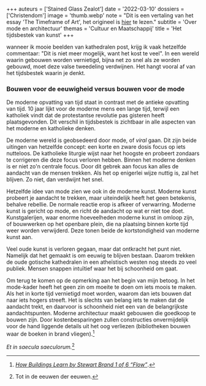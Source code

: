+++
auteurs = ['Stained Glass Zealot']
date = '2022-03-10'
dossiers = ['Christendom']
image = 'thumb.webp'
note = "Dit is een vertaling van het essay 'The Timeframe of Art', het origineel is [hier](https://glasszealot.substack.com/p/the-timeframe-of-art) te lezen."
subtitle = 'Over mode en architectuur'
themas = 'Cultuur en Maatschappij'
title = 'Het tijdsbestek van kunst'
+++

wanneer ik mooie beelden van kathedralen post, krijg ik vaak hetzelfde commentaar: "Dit is niet meer mogelijk, want het kost te veel". In een wereld waarin gebouwen worden vernietigd, bijna net zo snel als ze worden gebouwd, moet deze valse tweedeling verdwijnen. Het hangt vooral af van het tijdsbestek waarin je denkt.


### Bouwen voor de eeuwigheid versus bouwen voor de mode

De moderne opvatting van tijd staat in contrast met de antieke opvatting van tijd. 10 jaar lijkt voor de moderne mens een lange tijd, terwijl een katholiek vindt dat de protestantse revolutie pas gisteren heeft plaatsgevonden. Dit verschil in tijdsbestek is zichtbaar in alle aspecten van het moderne en katholieke denken.

De moderne wereld is geobsedeerd door mode, of _viral_ gaan. Dit zijn beide uitingen van hetzelfde concept: een korte en zware dosis focus op iets nutteloos. De katholieke liturgie wijst naar het hoogste en probeert zondaars te corrigeren die deze focus verloren hebben. Binnen het moderne denken is er niet zo'n centrale focus. Door dit gebrek aan focus kan alles de aandacht van de mensen trekken. Als het op enigerlei wijze nuttig is, zal het blijven. Zo niet, dan verdwijnt het snel.

Hetzelfde idee van mode zien we ook in de moderne kunst. Moderne kunst probeert je aandacht te trekken, maar uiteindelijk heeft het geen betekenis, behalve rebellie. De normale reactie erop is afkeer of verwarring. Moderne kunst is gericht op mode, en richt de aandacht op wat er niet toe doet. Kunstgalerijen, waar enorme hoeveelheden moderne kunst in omloop zijn, of bouwwerken op het openbare plein, die na plaatsing binnen korte tijd weer worden verwijderd. Deze tonen beide de kortstondigheid van moderne kunst aan.

Veel oude kunst is verloren gegaan, maar dat ontkracht het punt niet. Namelijk dat het gemaakt is om eeuwig te blijven bestaan. Daarom trekken de oude gotische kathedralen in een atheïstisch westen nog steeds zo veel publiek. Mensen snappen intuïtief waar het bij schoonheid om gaat.

Om terug te komen op de opmerking aan het begin van mijn betoog. In het mode-kader heeft het geen zin om moeite te doen om iets moois te maken. Als het in korte tijd vernietigd moet worden, waarom dan iets bouwen dat naar iets hogers streeft. Het is slechts van belang iets te maken dat de aandacht trekt, en daarvoor is schoonheid niet een van de belangrijkste aandachtspunten. Moderne architectuur maakt gebouwen die goedkoop te bouwen zijn.  Door kostenbesparingen zullen constructies onvermijdelijk voor de hand liggende details uit het oog verliezen (bibliotheken bouwen waar de boeken in brand vliegen).[^1]

_Et in saecula saeculorum._[^2]

[^1]: _[How Buildings Learn by Stewart Brand 1 of 6 “Flow”](https://www.youtube.com/watch?v=maTkAcDbrEY)_.
[^2]: Tot in de eeuwen der eeuwen.
